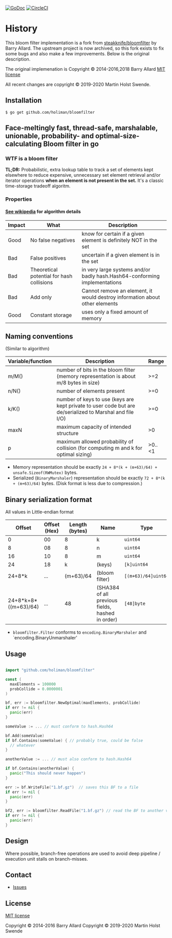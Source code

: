 
[![GoDoc](https://godoc.org/github.com/holiman/bloomfilter?status.png)](https://godoc.org/github.com/holiman/bloomfilter)
[![CircleCI](https://circleci.com/gh/holiman/bloomfilter.svg?style=svg)](https://app.circleci.com/pipelines/github/holiman/bloomfilter)

# History

This bloom filter implementation is a fork from [steakknife/bloomfilter](https://github.com/steakknife/bloomfilter) by Barry Allard. 
The upstream project is now archived, so this fork exists to fix some bugs and also
make a few improvements. Below is the original description. 

The original implemenation is Copyright © 2014-2016,2018 Barry Allard
[MIT license](MIT-LICENSE.txt)

All recent changes are copyright © 2019-2020 Martin Holst Swende. 

## Installation 

```
$ go get github.com/holiman/bloomfilter
```

## Face-meltingly fast, thread-safe, marshalable, unionable, probability- and optimal-size-calculating Bloom filter in go

### WTF is a bloom filter

**TL;DR:** Probabilistic, extra lookup table to track a set of elements kept elsewhere to reduce expensive, unnecessary set element retrieval and/or iterator operations **when an element is not present in the set.** It's a classic time-storage tradeoff algoritm.

### Properties

#### [See wikipedia](https://en.wikipedia.org/wiki/Bloom_filter) for algorithm details

|Impact|What|Description|
|---|---|---|
|Good|No false negatives|know for certain if a given element is definitely NOT in the set|
|Bad|False positives|uncertain if a given element is in the set|
|Bad|Theoretical potential for hash collisions|in very large systems and/or badly hash.Hash64-conforming implementations|
|Bad|Add only|Cannot remove an element, it would destroy information about other elements|
|Good|Constant storage|uses only a fixed amount of memory|

## Naming conventions

(Similar to algorithm)

|Variable/function|Description|Range|
|---|---|---|
|m/M()|number of bits in the bloom filter (memory representation is about m/8 bytes in size)|>=2|
|n/N()|number of elements present|>=0|
|k/K()|number of keys to use (keys are kept private to user code but are de/serialized to Marshal and file I/O)|>=0|
|maxN|maximum capacity of intended structure|>0|
|p|maximum allowed probability of collision (for computing m and k for optimal sizing)|>0..<1|

- Memory representation should be exactly `24 + 8*(k + (m+63)/64) + unsafe.Sizeof(RWMutex)` bytes.
- Serialized (`BinaryMarshaler`) representation should be exactly `72 + 8*(k + (m+63)/64)` bytes. (Disk format is less due to compression.)

## Binary serialization format

All values in Little-endian format

|Offset|Offset (Hex)|Length (bytes)|Name|Type|
|---|---|---|---|---|
|0|00|8|k|`uint64`|
|8|08|8|n|`uint64`|
|16|10|8|m|`uint64`|
|24|18|k|(keys)|`[k]uint64`|
|24+8*k|...|(m+63)/64|(bloom filter)|`[(m+63)/64]uint64`|
|24+8\*k+8\*((m+63)/64)|...|48|(SHA384 of all previous fields, hashed in order)|`[48]byte`|

- `bloomfilter.Filter` conforms to `encoding.BinaryMarshaler` and `encoding.BinaryUnmarshaler'

## Usage

```go

import "github.com/holiman/bloomfilter"

const (
  maxElements = 100000
  probCollide = 0.0000001
)

bf, err := bloomfilter.NewOptimal(maxElements, probCollide)
if err != nil {
  panic(err)
}

someValue := ... // must conform to hash.Hash64

bf.Add(someValue)
if bf.Contains(someValue) { // probably true, could be false
  // whatever
}

anotherValue := ... // must also conform to hash.Hash64

if bf.Contains(anotherValue) {
  panic("This should never happen")
}

err := bf.WriteFile("1.bf.gz")  // saves this BF to a file
if err != nil {
  panic(err)
}

bf2, err := bloomfilter.ReadFile("1.bf.gz") // read the BF to another var
if err != nil {
  panic(err)
}
```


## Design

Where possible, branch-free operations are used to avoid deep pipeline / execution unit stalls on branch-misses.

## Contact

- [Issues](https://github.com/holiman/bloomfilter/issues)

## License

[MIT license](MIT-LICENSE.txt)

Copyright © 2014-2016 Barry Allard
Copyright © 2019-2020 Martin Holst Swende

